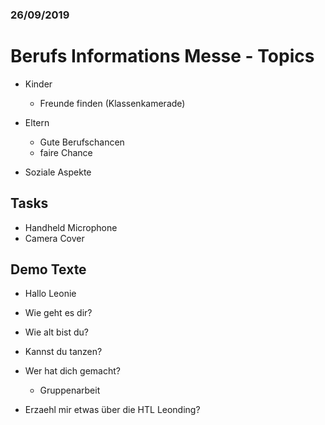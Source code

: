 ### 26/09/2019

# Berufs Informations Messe - Topics

- Kinder
  
  - Freunde finden (Klassenkamerade)
  
- Eltern
  - Gute Berufschancen
  - faire Chance
  
- Soziale Aspekte

  

## Tasks

- Handheld Microphone
- Camera Cover



## Demo Texte

- Hallo Leonie
- Wie geht es dir?
- Wie alt bist du?
- Kannst du tanzen?

- Wer hat dich gemacht?
  - Gruppenarbeit
- Erzaehl mir etwas &uuml;ber die HTL Leonding?